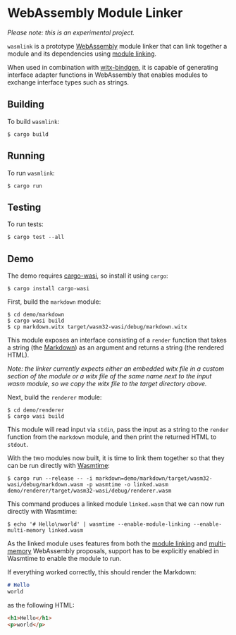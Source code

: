 # WebAssembly Module Linker

_Please note: this is an experimental project._

`wasmlink` is a prototype [WebAssembly](https://webassembly.org/) module linker that can link together a module and its dependencies using [module linking](https://github.com/WebAssembly/module-linking).

When used in combination with [witx-bindgen](https://github.com/bytecodealliance/witx-bindgen), it is capable of generating interface adapter functions in WebAssembly that enables modules to exchange interface types such as strings.

## Building

To build `wasmlink`:

```text
$ cargo build
```

## Running

To run `wasmlink`:

```text
$ cargo run
```

## Testing

To run tests:

```text
$ cargo test --all
```

## Demo

The demo requires [cargo-wasi](https://github.com/bytecodealliance/cargo-wasi), so install it using `cargo`:

```text
$ cargo install cargo-wasi
```

First, build the `markdown` module:

```text
$ cd demo/markdown
$ cargo wasi build
$ cp markdown.witx target/wasm32-wasi/debug/markdown.witx
```

This module exposes an interface consisting of a `render` function that takes a string (the [Markdown](https://en.wikipedia.org/wiki/Markdown)) as an argument and returns a string (the rendered HTML).

_Note: the linker currently expects either an embedded witx file in a custom section of the module or a witx file of the same name next to the input wasm module, so we copy the witx file to the target directory above._

Next, build the `renderer` module:

```text
$ cd demo/renderer
$ cargo wasi build
```

This module will read input via `stdin`, pass the input as a string to the `render` function from the `markdown` module, and then print the returned HTML to `stdout`.

With the two modules now built, it is time to link them together so that they can be run directly with [Wasmtime](https://github.com/bytecodealliance/wasmtime):

```text
$ cargo run --release -- -i markdown=demo/markdown/target/wasm32-wasi/debug/markdown.wasm -p wasmtime -o linked.wasm demo/renderer/target/wasm32-wasi/debug/renderer.wasm
```

This command produces a linked module `linked.wasm` that we can now run directly with Wasmtime:

```text
$ echo '# Hello\nworld' | wasmtime --enable-module-linking --enable-multi-memory linked.wasm
```

As the linked module uses features from both the [module linking](https://github.com/WebAssembly/module-linking) and [multi-memory](https://github.com/WebAssembly/multi-memory) WebAssembly proposals, support has to be explicitly enabled in Wasmtime to enable the module to run.

If everything worked correctly, this should render the Markdown:

```markdown
# Hello
world
```

as the following HTML:

```html
<h1>Hello</h1>
<p>world</p>
```
